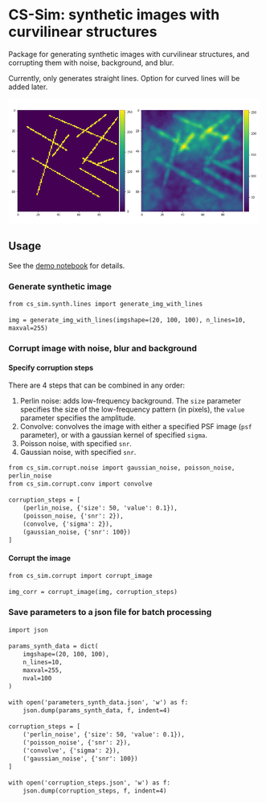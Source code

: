 # CS-Sim: synthetic images with curvilinear structures

Package for generating synthetic images with curvilinear structures, 
and corrupting them with noise, background, and blur.

Currently, only generates straight lines. Option for curved lines will be added later.

<img src="img/example.png" width="500">


## Usage

See the [demo notebook](demo.ipynb) for details.

### Generate synthetic image

```
from cs_sim.synth.lines import generate_img_with_lines

img = generate_img_with_lines(imgshape=(20, 100, 100), n_lines=10, maxval=255)
```

### Corrupt image with noise, blur and background

#### Specify corruption steps

There are 4 steps that can be combined in any order:

1. Perlin noise: adds low-frequency background. The `size` parameter specifies the size of the low-frequency pattern (in pixels), the `value` parameter specifies the amplitude.
2. Convolve: convolves the image with either a specified PSF image (`psf` parameter), or with a gaussian kernel of specified `sigma`. 
3. Poisson noise, with specified `snr`.
4. Gaussian noise, with specified `snr`.

```
from cs_sim.corrupt.noise import gaussian_noise, poisson_noise, perlin_noise
from cs_sim.corrupt.conv import convolve

corruption_steps = [
    (perlin_noise, {'size': 50, 'value': 0.1}),
    (poisson_noise, {'snr': 2}),
    (convolve, {'sigma': 2}),
    (gaussian_noise, {'snr': 100})
]
```

#### Corrupt the image

```angular2html
from cs_sim.corrupt import corrupt_image

img_corr = corrupt_image(img, corruption_steps)
```

### Save parameters to a json file for batch processing

```angular2html
import json

params_synth_data = dict(
    imgshape=(20, 100, 100),
    n_lines=10,
    maxval=255,
    nval=100
)

with open('parameters_synth_data.json', 'w') as f:
    json.dump(params_synth_data, f, indent=4)

corruption_steps = [
    ('perlin_noise', {'size': 50, 'value': 0.1}),
    ('poisson_noise', {'snr': 2}),
    ('convolve', {'sigma': 2}),
    ('gaussian_noise', {'snr': 100})
]

with open('corruption_steps.json', 'w') as f:
    json.dump(corruption_steps, f, indent=4)
```

